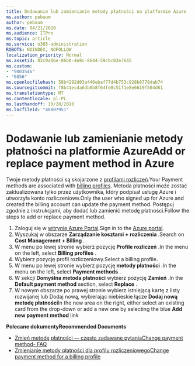 ```yaml
---
title: Dodawanie lub zamienianie metody płatności na platformie Azure
ms.author: pebaum
author: pebaum
ms.date: 04/21/2020
ms.audience: ITPro
ms.topic: article
ms.service: o365-administration
ROBOTS: NOINDEX, NOFOLLOW
localization_priority: Normal
ms.assetid: 82c0a06e-86b0-4e8c-8644-59cbc02e7645
ms.custom:
- "9003546"
- "6856"
ms.openlocfilehash: 58b4292d03a446ebaf77d4b753c928b8778dab74
ms.sourcegitcommit: f8b41ecda6db0b8f64fe0c51f1e8e6619f504d61
ms.translationtype: MT
ms.contentlocale: pl-PL
ms.lasthandoff: 10/28/2020
ms.locfileid: "48807951"
---
```

# <a name="add-or-replace-payment-method-in-azure"></a><span data-ttu-id="1da9e-102">Dodawanie lub zamienianie metody płatności na platformie Azure</span><span class="sxs-lookup"><span data-stu-id="1da9e-102">Add or replace payment method in Azure</span></span>

<span data-ttu-id="1da9e-103">Twoje metody płatności są skojarzone z [profilami rozliczeń](https://docs.microsoft.com/azure/billing/billing-how-to-change-credit-card?WT.mc_id=Portal-Microsoft_Azure_Support#change-payment-method-for-a-billing-profile).</span><span class="sxs-lookup"><span data-stu-id="1da9e-103">Your Payment methods are associated with [billing profiles](https://docs.microsoft.com/azure/billing/billing-how-to-change-credit-card?WT.mc_id=Portal-Microsoft_Azure_Support#change-payment-method-for-a-billing-profile).</span></span> <span data-ttu-id="1da9e-104">Metoda płatności może zostać zaktualizowana tylko przez użytkownika, który podpisał usługę Azure i utworzyła konto rozliczeniowe.</span><span class="sxs-lookup"><span data-stu-id="1da9e-104">Only the user who signed up for Azure and created the billing account can update the payment method.</span></span> <span data-ttu-id="1da9e-105">Postępuj zgodnie z instrukcjami, aby dodać lub zamienić metodę płatności.</span><span class="sxs-lookup"><span data-stu-id="1da9e-105">Follow the steps to add or replace payment method.</span></span>

1. <span data-ttu-id="1da9e-106">Zaloguj się w [witrynie Azure Portal](https://portal.azure.com/).</span><span class="sxs-lookup"><span data-stu-id="1da9e-106">Sign in to the [Azure portal](https://portal.azure.com/).</span></span>
2. <span data-ttu-id="1da9e-107">Wyszukaj w obszarze **Zarządzanie kosztami + rozliczenia** .</span><span class="sxs-lookup"><span data-stu-id="1da9e-107">Search on **Cost Management + Billing** .</span></span>
3. <span data-ttu-id="1da9e-108">W menu po lewej stronie wybierz pozycję **Profile rozliczeń** .</span><span class="sxs-lookup"><span data-stu-id="1da9e-108">In the menu on the left, select **Billing profiles** .</span></span>
4. <span data-ttu-id="1da9e-109">Wybierz pozycję profil rozliczeniowy.</span><span class="sxs-lookup"><span data-stu-id="1da9e-109">Select a billing profile.</span></span>
5. <span data-ttu-id="1da9e-110">W menu po lewej stronie wybierz pozycję **metody płatności** .</span><span class="sxs-lookup"><span data-stu-id="1da9e-110">In the menu on the left, select **Payment methods** .</span></span>
6. <span data-ttu-id="1da9e-111">W sekcji **Domyślna metoda płatności** wybierz pozycję **Zamień** .</span><span class="sxs-lookup"><span data-stu-id="1da9e-111">In the **Default payment method** section, select **Replace** .</span></span>
7. <span data-ttu-id="1da9e-112">W nowym obszarze po prawej stronie wybierz istniejącą kartę z listy rozwijanej lub Dodaj nową, wybierając niebieskie łącze **Dodaj nową metodę płatności**</span><span class="sxs-lookup"><span data-stu-id="1da9e-112">In the new area on the right, either select an existing card from the drop-down or add a new one by selecting the blue **Add new payment method** link</span></span>

<span data-ttu-id="1da9e-113">**Polecane dokumenty**</span><span class="sxs-lookup"><span data-stu-id="1da9e-113">**Recommended Documents**</span></span>

- [<span data-ttu-id="1da9e-114">Zmień metodę płatności — często zadawane pytania</span><span class="sxs-lookup"><span data-stu-id="1da9e-114">Change payment method- FAQ</span></span>](https://docs.microsoft.com/azure/billing/billing-how-to-change-credit-card?WT.mc_id=Portal-Microsoft_Azure_Support#frequently-asked-questions)
- [<span data-ttu-id="1da9e-115">Zmienianie metody płatności dla profilu rozliczeniowego</span><span class="sxs-lookup"><span data-stu-id="1da9e-115">Change payment method for a billing profile</span></span>](https://docs.microsoft.com/azure/cost-management-billing/manage/change-credit-card?WT.mc_id=Portal-Microsoft_Azure_Support#manage-credit-cards-for-a-microsoft-customer-agreement)
